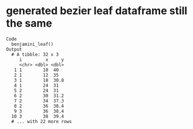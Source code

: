 # generated bezier leaf dataframe still the same

    Code
      benjamini_leaf()
    Output
      # A tibble: 32 x 3
         i         x     y
         <chr> <dbl> <dbl>
       1 1        10  40  
       2 1        12  35  
       3 1        18  30.8
       4 1        24  31  
       5 2        24  31  
       6 2        30  31.2
       7 2        34  37.3
       8 2        36  38.4
       9 3        36  38.4
      10 3        38  39.4
      # ... with 22 more rows

